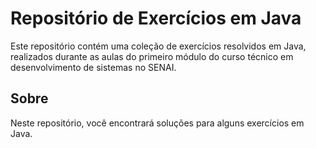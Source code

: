 # Repositório de Exercícios em Java 

Este repositório contém uma coleção de exercícios resolvidos em Java, realizados durante as aulas do primeiro módulo do curso técnico em desenvolvimento de sistemas no SENAI.

## Sobre 

Neste repositório, você encontrará soluções para alguns exercícios em Java. 
